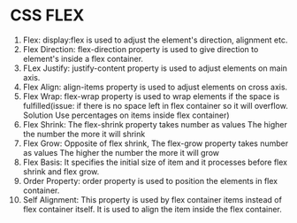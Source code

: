 # CSS FLEX

1. Flex: display:flex is used to adjust the element's direction, alignment etc.
2. Flex Direction: flex-direction property is used to give direction to element's inside a flex container.
3. FLex Justify: justify-content property is used to adjust elements on main axis.
4. Flex Align: align-items property is used to adjust elements on cross axis.
5. Flex Wrap: flex-wrap property is used to wrap elements if the space is fulfilled(issue: if there is no space left in flex container so it will overflow. Solution Use percentages on items inside flex container)
6. Flex Shrink: The flex-shrink property takes number as values The higher the number the more it will shrink
7. Flex Grow: Opposite of flex shrink, The flex-grow property takes number as values The higher the number the more it will grow
8. Flex Basis: It specifies the initial size of item and it processes before flex shrink and flex grow.
9. Order Property: order property is used to position the elements in flex container.
10. Self Alignment: This property is used by flex container items instead of flex container itself. It is used to align the item inside the flex container.